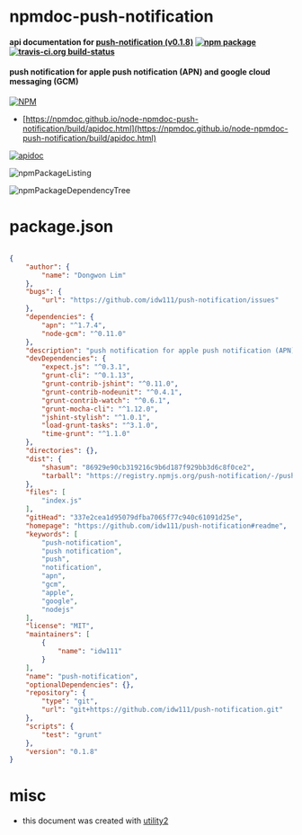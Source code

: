 # npmdoc-push-notification

#### api documentation for  [push-notification (v0.1.8)](https://github.com/idw111/push-notification#readme)  [![npm package](https://img.shields.io/npm/v/npmdoc-push-notification.svg?style=flat-square)](https://www.npmjs.org/package/npmdoc-push-notification) [![travis-ci.org build-status](https://api.travis-ci.org/npmdoc/node-npmdoc-push-notification.svg)](https://travis-ci.org/npmdoc/node-npmdoc-push-notification)

#### push notification for apple push notification (APN) and google cloud messaging (GCM)

[![NPM](https://nodei.co/npm/push-notification.png?downloads=true&downloadRank=true&stars=true)](https://www.npmjs.com/package/push-notification)

- [https://npmdoc.github.io/node-npmdoc-push-notification/build/apidoc.html](https://npmdoc.github.io/node-npmdoc-push-notification/build/apidoc.html)

[![apidoc](https://npmdoc.github.io/node-npmdoc-push-notification/build/screenCapture.buildCi.browser.%252Ftmp%252Fbuild%252Fapidoc.html.png)](https://npmdoc.github.io/node-npmdoc-push-notification/build/apidoc.html)

![npmPackageListing](https://npmdoc.github.io/node-npmdoc-push-notification/build/screenCapture.npmPackageListing.svg)

![npmPackageDependencyTree](https://npmdoc.github.io/node-npmdoc-push-notification/build/screenCapture.npmPackageDependencyTree.svg)



# package.json

```json

{
    "author": {
        "name": "Dongwon Lim"
    },
    "bugs": {
        "url": "https://github.com/idw111/push-notification/issues"
    },
    "dependencies": {
        "apn": "^1.7.4",
        "node-gcm": "^0.11.0"
    },
    "description": "push notification for apple push notification (APN) and google cloud messaging (GCM)",
    "devDependencies": {
        "expect.js": "^0.3.1",
        "grunt-cli": "^0.1.13",
        "grunt-contrib-jshint": "^0.11.0",
        "grunt-contrib-nodeunit": "^0.4.1",
        "grunt-contrib-watch": "^0.6.1",
        "grunt-mocha-cli": "^1.12.0",
        "jshint-stylish": "^1.0.1",
        "load-grunt-tasks": "^3.1.0",
        "time-grunt": "^1.1.0"
    },
    "directories": {},
    "dist": {
        "shasum": "86929e90cb319216c9b6d187f929bb3d6c8f0ce2",
        "tarball": "https://registry.npmjs.org/push-notification/-/push-notification-0.1.8.tgz"
    },
    "files": [
        "index.js"
    ],
    "gitHead": "337e2cea1d95079dfba7065f77c940c61091d25e",
    "homepage": "https://github.com/idw111/push-notification#readme",
    "keywords": [
        "push-notification",
        "push notification",
        "push",
        "notification",
        "apn",
        "gcm",
        "apple",
        "google",
        "nodejs"
    ],
    "license": "MIT",
    "maintainers": [
        {
            "name": "idw111"
        }
    ],
    "name": "push-notification",
    "optionalDependencies": {},
    "repository": {
        "type": "git",
        "url": "git+https://github.com/idw111/push-notification.git"
    },
    "scripts": {
        "test": "grunt"
    },
    "version": "0.1.8"
}
```



# misc
- this document was created with [utility2](https://github.com/kaizhu256/node-utility2)
